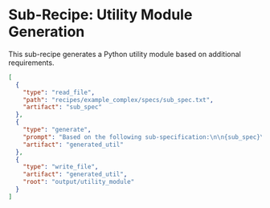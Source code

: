 # Sub-Recipe: Utility Module Generation

This sub-recipe generates a Python utility module based on additional requirements.

```json
[
  {
    "type": "read_file",
    "path": "recipes/example_complex/specs/sub_spec.txt",
    "artifact": "sub_spec"
  },
  {
    "type": "generate",
    "prompt": "Based on the following sub-specification:\n\n{sub_spec}\n\nGenerate a Python utility module that defines a function called get_logger (which returns a configured logger) and another function process_data(data) that simply returns data unchanged. Return a JSON object with 'files' (a list of file objects with 'path' and 'content') and 'commentary'.",
    "artifact": "generated_util"
  },
  {
    "type": "write_file",
    "artifact": "generated_util",
    "root": "output/utility_module"
  }
]
```
